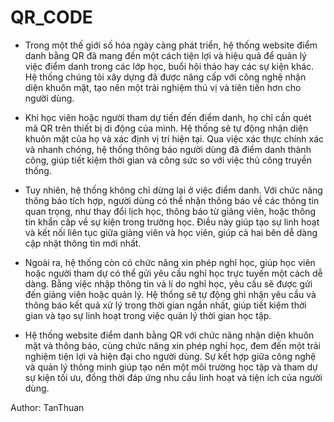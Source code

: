 # QR_CODE

- Trong một thế giới số hóa ngày càng phát triển, hệ thống website điểm danh bằng QR đã mang đến một cách tiện lợi và hiệu quả để quản lý việc điểm danh trong các lớp học, buổi hội thảo hay các sự kiện khác. Hệ thống chúng tôi xây dựng đã được nâng cấp với công nghệ nhận diện khuôn mặt, tạo nên một trải nghiệm thú vị và tiên tiến hơn cho người dùng.

- Khi học viên hoặc người tham dự tiến đến điểm danh, họ chỉ cần quét mã QR trên thiết bị di động của mình. Hệ thống sẽ tự động nhận diện khuôn mặt của họ và xác định vị trí hiện tại. Qua việc xác thực chính xác và nhanh chóng, hệ thống thông báo người dùng đã điểm danh thành công, giúp tiết kiệm thời gian và công sức so với việc thủ công truyền thống.

- Tuy nhiên, hệ thống không chỉ dừng lại ở việc điểm danh. Với chức năng thông báo tích hợp, người dùng có thể nhận thông báo về các thông tin quan trọng, như thay đổi lịch học, thông báo từ giảng viên, hoặc thông tin khẩn cấp về sự kiện trong trường học. Điều này giúp tạo sự linh hoạt và kết nối liên tục giữa giảng viên và học viên, giúp cả hai bên dễ dàng cập nhật thông tin mới nhất.

- Ngoài ra, hệ thống còn có chức năng xin phép nghỉ học, giúp học viên hoặc người tham dự có thể gửi yêu cầu nghỉ học trực tuyến một cách dễ dàng. Bằng việc nhập thông tin và lí do nghỉ học, yêu cầu sẽ được gửi đến giảng viên hoặc quản lý. Hệ thống sẽ tự động ghi nhận yêu cầu và thông báo kết quả xử lý trong thời gian ngắn nhất, giúp tiết kiệm thời gian và tạo sự linh hoạt trong việc quản lý thời gian học tập.

- Hệ thống website điểm danh bằng QR với chức năng nhận diện khuôn mặt và thông báo, cùng chức năng xin phép nghỉ học, đem đến một trải nghiệm tiện lợi và hiện đại cho người dùng. Sự kết hợp giữa công nghệ và quản lý thông minh giúp tạo nên một môi trường học tập và tham dự sự kiện tối ưu, đồng thời đáp ứng nhu cầu linh hoạt và tiện ích của người dùng.

Author: TanThuan
